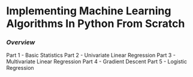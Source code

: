 # Implementing Machine Learning Algorithms In Python From Scratch

### _**Overview**_
Part 1 - Basic Statistics
Part 2 - Univariate Linear Regression
Part 3 - Multivariate Linear Regression
Part 4 - Gradient Descent
Part 5 - Logistic Regression
